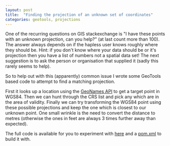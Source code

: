 ```yaml
---
layout: post
title:  "Finding the projection of an unknown set of coordinates"
categories: geotools, projections
---
```


One of the recurring questions on GIS stackexchange is "I have these points
with an unknown projection, can you help?" (at last count more than 100). The
answer always depends on if the hapless user knows roughly where they should
be. Hint: if you don't know where your data should be or it's projection then
you have a list of numbers not a spatial data set! The next suggestion is to ask
the person or organisation that supplied it (sadly this rarely seems to help).

So to help out with this (apparently) common issue I wrote some GeoTools based
code to attempt to find a matching projection. 

First it looks up a location using the [GeoNames
API](http://www.geonames.org/export/web-services.html) to get a target point in
WGS84. Then we can hunt through the CRS list and pick any which are in the area
of validity. Finally we can try transforming the WGS84 point using
these possible projections and keep the one which is closest to our unknown
point. One small wrinkle is the need to convert the distance to metres
(otherwise the ones in feet are always 3 times further away than expected).

The full code is available for you to experiment with
[here](https://gitlab.com/snippets/34902) and a
[pom.xml](https://gitlab.com/snippets/35169) to build it with.


